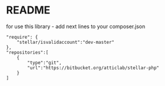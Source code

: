 # README #

for use this library - add next lines to your composer.json

    "require": {
        "stellar/isvalidaccount":"dev-master"
    },
    "repositories":[
        {
            "type":"git",
            "url":"https://bitbucket.org/atticlab/stellar-php"
        }
    ]